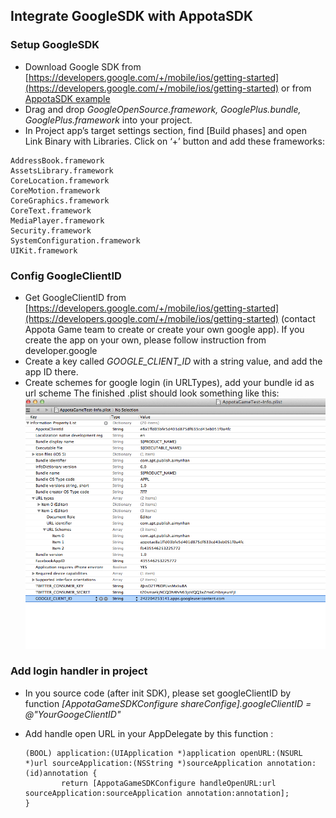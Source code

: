 ## Integrate GoogleSDK with AppotaSDK

### Setup GoogleSDK
- Download Google SDK from [https://developers.google.com/+/mobile/ios/getting-started](https://developers.google.com/+/mobile/ios/getting-started) or from [AppotaSDK example](GameIntegration/AppotaGameTest/GooglePlus.framework/)
- Drag and drop *GoogleOpenSource.framework, GooglePlus.bundle, GooglePlus.framework* into your project.
- In Project app’s target settings section, find [Build phases] and open
Link Binary with Libraries. Click on ‘+’ button and add these frameworks:

```
AddressBook.framework
AssetsLibrary.framework
CoreLocation.framework
CoreMotion.framework
CoreGraphics.framework
CoreText.framework
MediaPlayer.framework
Security.framework
SystemConfiguration.framework
UIKit.framework
```

### Config GoogleClientID
- Get GoogleClientID from [https://developers.google.com/+/mobile/ios/getting-started](https://developers.google.com/+/mobile/ios/getting-started) (contact Appota Game team to create or create your own google app). If you create the app on your own, please follow instruction from developer.google
- Create a key called *GOOGLE_CLIENT_ID* with a string value, and add the app ID there.
- Create schemes for google login (in URLTypes), add your bundle id as url scheme
The finished .plist should look something like this:
 ![](docs/google_config.png)
### Add login handler in project
- In you source code (after init SDK), please set googleClientID by function *[AppotaGameSDKConfigure shareConfige].googleClientID = @"YourGoogeClientID"*
- Add handle open URL in your AppDelegate by this function :
		
	```objc
	(BOOL) application:(UIApplication *)application openURL:(NSURL *)url sourceApplication:(NSString *)sourceApplication annotation:(id)annotation {
    		return [AppotaGameSDKConfigure handleOpenURL:url sourceApplication:sourceApplication annotation:annotation];
	}
	```